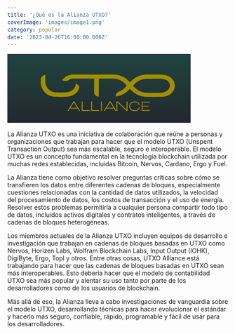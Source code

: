 ```yaml
---
title: '¿Qué es la Alianza UTXO?'
coverImage: 'images/image1.png'
category: popular
date: '2023-04-26T16:00:00.000Z'
---
```


![alt_text](images/image2.png 'image_tooltip')

La Alianza UTXO es una iniciativa de colaboración que reúne a personas y organizaciones que trabajan para hacer que el modelo UTXO (Unspent Transaction Output) sea más escalable, seguro e interoperable. El modelo UTXO es un concepto fundamental en la tecnología blockchain utilizada por muchas redes establecidas, incluidas Bitcoin, Nervos, Cardano, Ergo y Fuel.

La Alianza tiene como objetivo resolver preguntas críticas sobre cómo se transfieren los datos entre diferentes cadenas de bloques, especialmente cuestiones relacionadas con la cantidad de datos utilizados, la velocidad del procesamiento de datos, los costos de transacción y el uso de energía. Resolver estos problemas permitiría a cualquier persona compartir todo tipo de datos, incluidos activos digitales y contratos inteligentes, a través de cadenas de bloques heterogéneas.

Los miembros actuales de la Alianza UTXO incluyen equipos de desarrollo e investigación que trabajan en cadenas de bloques basadas en UTXO como Nervos, Horizen Labs, Wolfram Blockchain Labs, Input Output (IOHK), DigiByte, Ergo, Topl y otros. Entre otras cosas, UTXO Alliance está trabajando para hacer que las cadenas de bloques basadas en UTXO sean más interoperables. Esto debería hacer que el modelo de contabilidad UTXO sea más popular y alentar su uso tanto por parte de los desarrolladores como de los usuarios de blockchain.

Más allá de eso, la Alianza lleva a cabo investigaciones de vanguardia sobre el modelo UTXO, desarrollando técnicas para hacer evolucionar el estándar y hacerlo más seguro, confiable, rápido, programable y fácil de usar para los desarrolladores.

